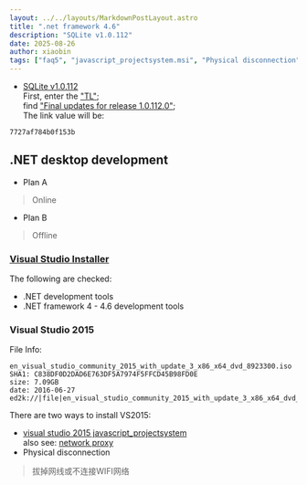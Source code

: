 ```yaml
---
layout: ../../layouts/MarkdownPostLayout.astro
title: ".net framework 4.6"
description: "SQLite v1.0.112"
date: 2025-08-26
author: xiaobin
tags: ["faq5", "javascript_projectsystem.msi", "Physical disconnection"]
---
```

- [SQLite v1.0.112](https://system.data.sqlite.org/home/doc/7727af784b0f153b/www/downloads.wiki)    
First, enter the ["TL"](https://system.data.sqlite.org/home/timeline);    
find ["Final updates for release 1.0.112.0"](https://system.data.sqlite.org/home/timeline?c=7727af784b0f153b&y=a);    
The link value will be: 
```
7727af784b0f153b
```

## .NET desktop development
- Plan A
> Online
- Plan B
> Offline

### [Visual Studio Installer](https://aka.ms/vs/16/release/vs_Community.exe)
The following are checked:
- .NET development tools
- .NET framework 4 - 4.6 development tools

### Visual Studio 2015
File Info:
```
en_visual_studio_community_2015_with_update_3_x86_x64_dvd_8923300.iso
SHA1: C838DF0D2DAD6E763DF5A7974F5FFCD45B98FD0E
size: 7.09GB
date: 2016-06-27
ed2k://|file|en_visual_studio_community_2015_with_update_3_x86_x64_dvd_8923300.iso|7617847296|AC962389EB54AF93431568804CB10875|/
```

There are two ways to install VS2015:
- [visual studio 2015 javascript_projectsystem](https://stackoverflow.com/a/39130542)    
also see: [network proxy](https://tdtc-hrb.github.io/csdn/post/ops_network_proxy)
- Physical disconnection
> 拔掉网线或不连接WIFI网络
